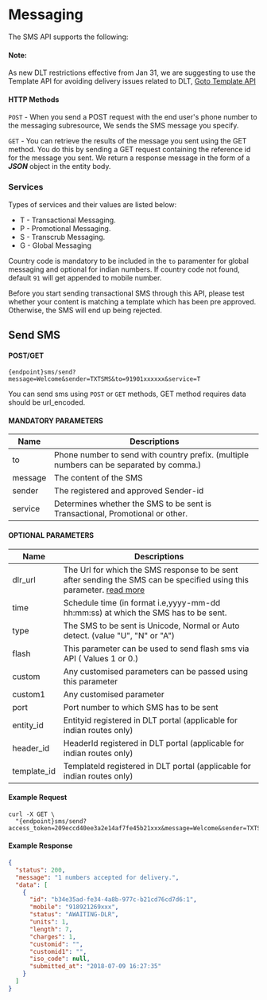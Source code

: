 # Messaging

The SMS API supports the following:

#### Note:

As new DLT restrictions effective from Jan 31, we are suggesting to use the Template API for avoiding delivery issues related to DLT,  [Goto Template API](/docs/{{version}}/send-template-sms)

#### HTTP Methods 

`POST` - When you send a POST request with the end user's phone number to the messaging subresource, We sends the SMS message you specify.

`GET` - You can retrieve the results of the message you sent using the GET method. You do this by sending a GET request containing the reference id for the message you sent. We return a response message in the form of a *__JSON__* object in the entity body.

### Services

Types of services and their values are listed below:

* T - Transactional Messaging.
* P - Promotional Messaging.
* S - Transcrub Messaging.
* G - Global Messaging

Country code is mandatory to be included in the `to` paramenter for global messaging and optional for indian numbers. If country code not found, default `91` will get appended to mobile number.

Before you start sending transactional SMS through this API, please test whether your content is matching a template which has been pre approved. Otherwise, the SMS will end up being rejected.

## Send SMS

#### POST/GET

```
{endpoint}sms/send?message=Welcome&sender=TXTSMS&to=91901xxxxxx&service=T
```

You can send sms using `POST` or `GET` methods, GET method requires data should be url_encoded.


####  MANDATORY PARAMETERS

| Name     | Descriptions |
|----------|--------------|
| to | Phone number to send with country prefix. (multiple numbers can be separated by comma.) |
| message | The content of the SMS |
| sender | The registered and approved Sender-id |
| service | Determines whether the SMS to be sent is Transactional, Promotional or other. |


####  OPTIONAL PARAMETERS


| Name     | Descriptions |
|----------|--------------|
| dlr_url | The Url for which the SMS response to be sent after sending the SMS can be specified using this parameter. [read more](/docs/{{version}}/sms-push-dlr)|
| time |  Schedule time (in format i.e,yyyy-mm-dd hh:mm:ss) at which the SMS has to be sent. |
| type | The SMS to be sent is Unicode, Normal or Auto detect. (value "U", "N" or "A") |
| flash | This parameter can be used to send flash sms via API ( Values 1 or 0.) |
| custom | Any customised parameters can be passed  using this parameter |
| custom1 | Any customised parameter |
| port | Port number to which SMS has to be sent |
| entity_id | Entityid registered in DLT portal (applicable for indian routes only) |
| header_id | HeaderId registered in DLT portal (applicable for indian routes only) |
| template_id | TemplateId registered in DLT portal (applicable for indian routes only)|

#### Example Request

```
curl -X GET \
  "{endpoint}sms/send?access_token=209eccd40ee3a2e14af7fe45b21xxx&message=Welcome&sender=TXTSMS&to=91901xxxxxx&service=T"
```

#### Example Response

```json
{
  "status": 200,
  "message": "1 numbers accepted for delivery.",
  "data": [
    {
      "id": "b34e35ad-fe34-4a8b-977c-b21cd76cd7d6:1",
      "mobile": "918921269xxx",
      "status": "AWAITING-DLR",
      "units": 1,
      "length": 7,
      "charges": 1,
      "customid": "",
      "customid1": "",
      "iso_code": null,
      "submitted_at": "2018-07-09 16:27:35"
    }
  ]
}
```